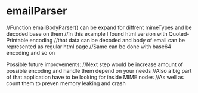 # emailParser

//Function emailBodyParser() can be expand for diffrent mimeTypes and be decoded base on them
//In this example I found html version with Quoted-Printable encoding
//that data can be decoded and body of email can be represented as regular html page
//Same can be done with base64 encoding and so on

Possible future improvements:
//Next step would be increase amount of possible encoding and handle them depend on your needs
//Also a big part of that application have to be looking for inside MIME nodes
//As well as count them to preven memory leaking and crash

